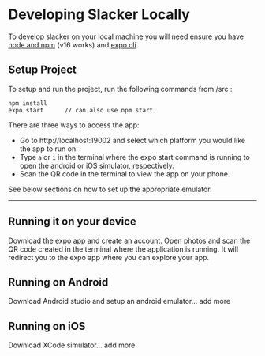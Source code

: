 # Developing Slacker Locally
To develop slacker on your local machine you will need ensure you have [node and npm](https://github.com/nvm-sh/nvm) (v16 works) and [expo cli](https://docs.expo.dev/workflow/expo-cli/).

## Setup Project
To setup and run the project, run the following commands from /src :
```console
npm install
expo start      // can also use npm start
```
There are three ways to access the app:
- Go to http://localhost:19002 and select which platform you would like the app to run on. 
- Type `a` or `i` in the terminal where the expo start command is running to open the android or iOS simulator, respectively. 
- Scan the QR code in the terminal to view the app on your phone. 

See below sections on how to set up the appropriate emulator. 

---

## Running it on your device
Download the expo app and create an account. Open photos and scan the QR code created in the terminal where the application is running. It will redirect you to the expo app where you can explore your app. 

## Running on Android
Download Android studio and setup an android emulator... add more

## Running on iOS
Download XCode simulator... add more

